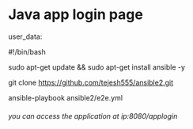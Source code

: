 # Java app login page



user_data:

#!/bin/bash

sudo apt-get update && sudo apt-get install ansible -y

git clone https://github.com/tejesh555/ansible2.git

ansible-playbook ansible2/e2e.yml

###### you can access the application at ip:8080/applogin ######

